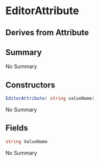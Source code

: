 # EditorAttribute

## Derives from Attribute

## Summary

No Summary
## Constructors

```c#
EditorAttribute( string valueName) 
```
No Summary
## Fields

```c#
string ValueName
```
No Summary
